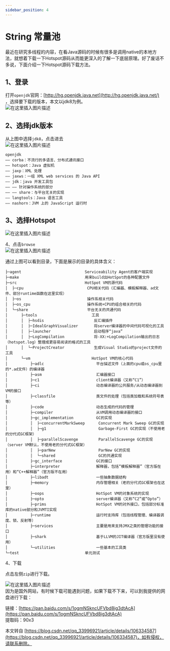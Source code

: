 ```yaml
---
sidebar_position: 4
---
```


# String 常量池
 

​ 最近在研究多线程的内容，在看Java源码的时候有很多是调用native的本地方法，就想着下载一下Hotspot源码从而能更深入的了解一下底层原理。好了废话不多说，下面介绍一下Hotspot源码下载方法。

[](https://blog.csdn.net/qq_33996921/article/details/106334587)1、登录
-------------------------------------------------------------------

打开`openjdk`官网：[http://hg.openjdk.java.net](http://hg.openjdk.java.net/)  
，选择要下载的版本，本文以jdk8为例。  
![在这里插入图片描述](https://img-blog.csdnimg.cn/2020052515355399.png?x-oss-process=image/watermark,type_ZmFuZ3poZW5naGVpdGk,shadow_10,text_aHR0cHM6Ly9ibG9nLmNzZG4ubmV0L3FxXzMzOTk2OTIx,size_16,color_FFFFFF,t_70#pic_center)

[](https://blog.csdn.net/qq_33996921/article/details/106334587)2、选择jdk版本
------------------------------------------------------------------------

从上图中选择`jdk8`，点击进去  
![在这里插入图片描述](https://img-blog.csdnimg.cn/20200525153621271.png?x-oss-process=image/watermark,type_ZmFuZ3poZW5naGVpdGk,shadow_10,text_aHR0cHM6Ly9ibG9nLmNzZG4ubmV0L3FxXzMzOTk2OTIx,size_16,color_FFFFFF,t_70#pic_center)

```
openjdk
—— corba：不流行的多语言、分布式通讯接口
—— hotspot：Java 虚拟机
—— jaxp：XML 处理
—— jaxws：一组 XML web services 的 Java API
—— jdk：java 开发工具包
—— —— 针对操作系统的部分
—— —— share：与平台无关的实现
—— langtools：Java 语言工具
—— nashorn：JVM 上的 JavaScript 运行时

```

[](https://blog.csdn.net/qq_33996921/article/details/106334587)3、选择Hotspot
--------------------------------------------------------------------------

![在这里插入图片描述](https://img-blog.csdnimg.cn/20200525153825801.png?x-oss-process=image/watermark,type_ZmFuZ3poZW5naGVpdGk,shadow_10,text_aHR0cHM6Ly9ibG9nLmNzZG4ubmV0L3FxXzMzOTk2OTIx,size_16,color_FFFFFF,t_70#pic_center)

4、点击`browse`  
![在这里插入图片描述](https://img-blog.csdnimg.cn/20200525153742546.png?x-oss-process=image/watermark,type_ZmFuZ3poZW5naGVpdGk,shadow_10,text_aHR0cHM6Ly9ibG9nLmNzZG4ubmV0L3FxXzMzOTk2OTIx,size_16,color_FFFFFF,t_70#pic_center)

通过上图可以看到目录，下面是展示的目录的具体含义：

```
├─agent                            Serviceability Agent的客户端实现
├─make                             用来build出HotSpot的各种配置文件
├─src                              HotSpot VM的源代码
│  ├─cpu                            CPU相关代码（汇编器、模板解释器、ad文件、部分runtime函数在这里实现）
│  ├─os                             操作系相关代码
│  ├─os_cpu                         操作系统+CPU的组合相关的代码
│  └─share                          平台无关的共通代码
│      ├─tools                        工具
│      │  ├─hsdis                      反汇编插件
│      │  ├─IdealGraphVisualizer       将server编译器的中间代码可视化的工具
│      │  ├─launcher                   启动程序“java”
│      │  ├─LogCompilation             将-XX:+LogCompilation输出的日志（hotspot.log）整理成更容易阅读的格式的工具
│      │  └─ProjectCreator             生成Visual Studio的project文件的工具
│      └─vm                           HotSpot VM的核心代码
│          ├─adlc                       平台描述文件（上面的cpu或os_cpu里的*.ad文件）的编译器
│          ├─asm                        汇编器接口
│          ├─c1                         client编译器（又称“C1”）
│          ├─ci                         动态编译器的公共服务/从动态编译器到VM的接口
│          ├─classfile                  类文件的处理（包括类加载和系统符号表等）
│          ├─code                       动态生成的代码的管理
│          ├─compiler                   从VM调用动态编译器的接口
│          ├─gc_implementation          GC的实现
│          │  ├─concurrentMarkSweep      Concurrent Mark Sweep GC的实现
│          │  ├─g1                       Garbage-First GC的实现（不使用老的分代式GC框架）
│          │  ├─parallelScavenge         ParallelScavenge GC的实现（server VM默认，不使用老的分代式GC框架）
│          │  ├─parNew                   ParNew GC的实现
│          │  └─shared                   GC的共通实现
│          ├─gc_interface               GC的接口
│          ├─interpreter                解释器，包括“模板解释器”（官方版在用）和“C++解释器”（官方版不在用）
│          ├─libadt                     一些抽象数据结构
│          ├─memory                     内存管理相关（老的分代式GC框架也在这里）
│          ├─oops                       HotSpot VM的对象系统的实现
│          ├─opto                       server编译器（又称“C2”或“Opto”）
│          ├─prims                      HotSpot VM的对外接口，包括部分标准库的native部分和JVMTI实现
│          ├─runtime                    运行时支持库（包括线程管理、编译器调度、锁、反射等）
│          ├─services                   主要是用来支持JMX之类的管理功能的接口
│          ├─shark                      基于LLVM的JIT编译器（官方版里没有使用）
│          └─utilities                  一些基本的工具类
└─test                             单元测试

```

4、下载

点击左侧`zip`进行下载。

![在这里插入图片描述](https://img-blog.csdnimg.cn/20200525153801422.png?x-oss-process=image/watermark,type_ZmFuZ3poZW5naGVpdGk,shadow_10,text_aHR0cHM6Ly9ibG9nLmNzZG4ubmV0L3FxXzMzOTk2OTIx,size_16,color_FFFFFF,t_70#pic_center)  
因为是国外网站，有时候下载可能遇到问题，如果下载不下来，可以到我提供的网盘进行下载：

链接：[https://pan.baidu.com/s/1ogmNSkncUFVbd8ig3dtAcA](https://pan.baidu.com/s/1ogmNSkncUFVbd8ig3dtAcA)  
提取码：90x3

 

  

本文转自 [https://blog.csdn.net/qq_33996921/article/details/106334587](https://blog.csdn.net/qq_33996921/article/details/106334587)，如有侵权，请联系删除。